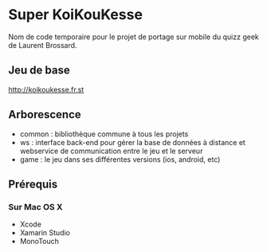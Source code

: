 # Super KoiKouKesse

Nom de code temporaire pour le projet de portage sur mobile du quizz geek de Laurent Brossard.

## Jeu de base

http://koikoukesse.fr.st

## Arborescence

* common  : bibliothèque commune à tous les projets
* ws  : interface back-end pour gérer la base de données à distance et webservice de communication entre le jeu et le serveur
* game : le jeu dans ses différentes versions (ios, android, etc)

## Prérequis

### Sur Mac OS X

* Xcode
* Xamarin Studio
* MonoTouch
